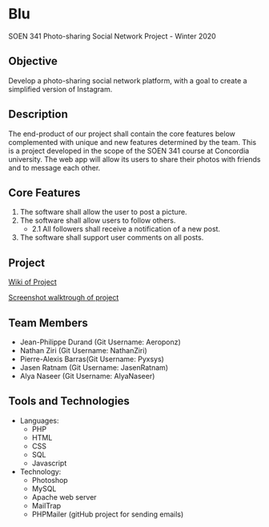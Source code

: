 # Blu
SOEN 341 Photo-sharing Social Network Project - Winter 2020

## Objective
Develop a photo-sharing social network platform, with a goal to create a simplified version of Instagram.

## Description
The end-product of our project shall contain the core features below complemented with unique and new features determined by the team.
This is a project developed in the scope of the SOEN 341 course at Concordia university. The web app will allow its users to share their photos with friends and to message each other.

## Core Features
1. The software shall allow the user to post a picture.
2. The software shall allow users to follow others.
   - 2.1 All followers shall receive a notification of a new post.
3. The software shall support user comments on all posts.

## Project
[Wiki of Project](../../wiki)

[Screenshot walktrough of project](https://github.com/Aeroponz/SOEN341/wiki/Screenshot-Walk-Through-of-Blu)

## Team Members
- Jean-Philippe Durand (Git Username: Aeroponz)
- Nathan Ziri (Git Username: NathanZiri)
- Pierre-Alexis Barras(Git Username: Pyxsys)
- Jasen Ratnam (Git Username: JasenRatnam)
- Alya Naseer (Git Username: AlyaNaseer)

## Tools and Technologies
- Languages:
  - PHP
  - HTML
  - CSS
  - SQL
  - Javascript
- Technology:
  - Photoshop
  - MySQL
  - Apache web server
  - MailTrap
  - PHPMailer (gitHub project for sending emails)
